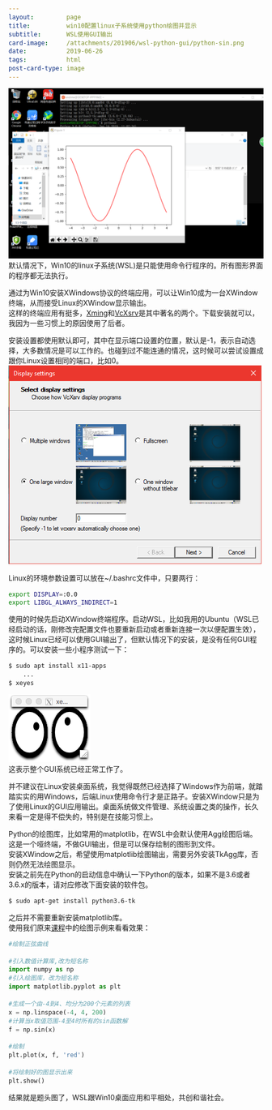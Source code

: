 ```yaml
---
layout:         page
title:          win10配置linux子系统使用python绘图并显示
subtitle:       WSL使用GUI输出
card-image:		/attachments/201906/wsl-python-gui/python-sin.png
date:           2019-06-26
tags:           html
post-card-type: image
---
```

![](/attachments/201906/wsl-python-gui/python-sin.png)  
默认情况下，Win10的linux子系统(WSL)是只能使用命令行程序的。所有图形界面的程序都无法执行。  

通过为Win10安装XWindows协议的终端应用，可以让Win10成为一台XWindow终端，从而接受Linux的XWindow显示输出。  
这样的终端应用有挺多，[Xming](https://sourceforge.net/projects/xming/)和[VcXsrv](https://sourceforge.net/projects/vcxsrv/)是其中著名的两个。下载安装就可以，我因为一些习惯上的原因使用了后者。  

安装设置都使用默认即可，其中在显示端口设置的位置，默认是-1，表示自动选择，大多数情况是可以工作的。也碰到过不能连通的情况，这时候可以尝试设置成跟你Linux设置相同的端口，比如0。  
![](/attachments/201906/wsl-python-gui/VcXrvSetting.png)  

Linux的环境参数设置可以放在~/.bashrc文件中，只要两行：  
```bash
export DISPLAY=:0.0
export LIBGL_ALWAYS_INDIRECT=1
```
使用的时候先启动XWindow终端程序。启动WSL，比如我用的Ubuntu（WSL已经启动的话，刚修改完配置文件也要重新启动或者重新连接一次以便配置生效），这时候Linux已经可以使用GUI输出了，但默认情况下的安装，是没有任何GUI程序的。可以安装一些小程序测试一下：  
```bash
$ sudo apt install x11-apps
    ...
$ xeyes
```
![](/attachments/201906/wsl-python-gui/xeyes.png)  
这表示整个GUI系统已经正常工作了。  

并不建议在Linux安装桌面系统，我觉得既然已经选择了Windows作为前端，就踏踏实实的用Windows，后端Linux使用命令行才是正路子。安装XWindow只是为了使用Linux的GUI应用输出。桌面系统做文件管理、系统设置之类的操作，长久来看一定是得不偿失的，特别是在技能习惯上。  

Python的绘图库，比如常用的matplotlib，在WSL中会默认使用Agg绘图后端。这是一个哑终端，不做GUI输出，但是可以保存绘制的图形到文件。  
安装XWindow之后，希望使用matplotlib绘图输出，需要另外安装TkAgg库，否则仍然无法绘图显示。  
安装之前先在Python的启动信息中确认一下Python的版本，如果不是3.6或者3.6.x的版本，请对应修改下面安装的软件包。  
```bash
$ sudo apt-get install python3.6-tk
```
之后并不需要重新安装matplotlib库。  
使用我们原来[课程](http://blog.17study.com.cn/2018/12/29/python3-lesson12/)中的绘图示例来看看效果：  
```python
#绘制正弦曲线

#引入数值计算库,改为短名称
import numpy as np
#引入绘图库，改为短名称
import matplotlib.pyplot as plt

#生成一个由-4到4、均分为200个元素的列表
x = np.linspace(-4, 4, 200) 
#计算当x取值范围-4至4时所有的sin函数解
f = np.sin(x)

#绘制
plt.plot(x, f, 'red') 

#将绘制好的图显示出来
plt.show()
```
结果就是题头图了，WSL跟Win10桌面应用和平相处，共创和谐社会。  


